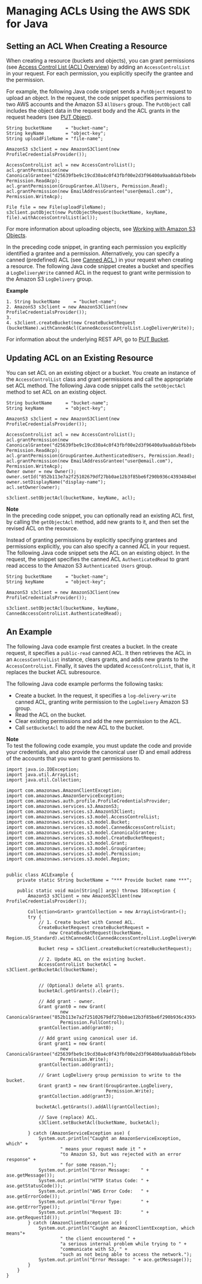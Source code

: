 # Managing ACLs Using the AWS SDK for Java<a name="acl-using-java-sdk"></a>

## Setting an ACL When Creating a Resource<a name="set-acl-java-create-resource"></a>

When creating a resource \(buckets and objects\), you can grant permissions \(see [Access Control List \(ACL\) Overview](acl-overview.md)\) by adding an `AccessControlList` in your request\. For each permission, you explicitly specify the grantee and the permission\.

For example, the following Java code snippet sends a `PutObject` request to upload an object\. In the request, the code snippet specifies permissions to two AWS accounts and the Amazon S3 `AllUsers` group\. The `PutObject` call includes the object data in the request body and the ACL grants in the request headers \(see [PUT Object](http://docs.aws.amazon.com/AmazonS3/latest/API/RESTObjectPUT.html)\)\. 

```
String bucketName     = "bucket-name";
String keyName        = "object-key";
String uploadFileName = "file-name";

AmazonS3 s3client = new AmazonS3Client(new ProfileCredentialsProvider());

AccessControlList acl = new AccessControlList();
acl.grantPermission(new CanonicalGrantee("d25639fbe9c19cd30a4c0f43fbf00e2d3f96400a9aa8dabfbbebe1906Example"), Permission.ReadAcp);
acl.grantPermission(GroupGrantee.AllUsers, Permission.Read);
acl.grantPermission(new EmailAddressGrantee("user@email.com"), Permission.WriteAcp);

File file = new File(uploadFileName);
s3client.putObject(new PutObjectRequest(bucketName, keyName, file).withAccessControlList(acl));
```

For more information about uploading objects, see [Working with Amazon S3 Objects](UsingObjects.md)\. 

In the preceding code snippet, in granting each permission you explicitly identified a grantee and a permission\. Alternatively, you can specify a canned \(predefined\) ACL \(see [Canned ACL ](acl-overview.md#canned-acl)\) in your request when creating a resource\. The following Java code snippet creates a bucket and specifies a `LogDeliveryWrite` canned ACL in the request to grant write permission to the Amazon S3 `LogDelivery` group\. 

**Example**  

```
1. String bucketName     = "bucket-name";
2. AmazonS3 s3client = new AmazonS3Client(new ProfileCredentialsProvider());
3. 
4. s3client.createBucket(new CreateBucketRequest (bucketName).withCannedAcl(CannedAccessControlList.LogDeliveryWrite));
```

For information about the underlying REST API, go to [PUT Bucket](http://docs.aws.amazon.com/AmazonS3/latest/API/RESTBucketPUT.html)\.

## Updating ACL on an Existing Resource<a name="set-acl-java-existing-resource"></a>

You can set ACL on an existing object or a bucket\. You create an instance of the `AccessControlList` class and grant permissions and call the appropriate set ACL method\. The following Java code snippet calls the `setObjectAcl` method to set ACL on an existing object\. 

```
String bucketName     = "bucket-name";
String keyName        = "object-key";

AmazonS3 s3client = new AmazonS3Client(new ProfileCredentialsProvider());

AccessControlList acl = new AccessControlList();
acl.grantPermission(new CanonicalGrantee("d25639fbe9c19cd30a4c0f43fbf00e2d3f96400a9aa8dabfbbebe1906Example"), Permission.ReadAcp);
acl.grantPermission(GroupGrantee.AuthenticatedUsers, Permission.Read);
acl.grantPermission(new EmailAddressGrantee("user@email.com"), Permission.WriteAcp);
Owner owner = new Owner();
owner.setId("852b113e7a2f25102679df27bb0ae12b3f85be6f290b936c4393484beExample");
owner.setDisplayName("display-name");
acl.setOwner(owner);

s3client.setObjectAcl(bucketName, keyName, acl);
```

**Note**  
In the preceding code snippet, you can optionally read an existing ACL first, by calling the `getObjectAcl` method, add new grants to it, and then set the revised ACL on the resource\.

Instead of granting permissions by explicitly specifying grantees and permissions explicitly, you can also specify a canned ACL in your request\. The following Java code snippet sets the ACL on an existing object\. In the request, the snippet specifies the canned ACL `AuthenticatedRead` to grant read access to the Amazon S3 `Authenticated Users` group\.

```
String bucketName     = "bucket-name";
String keyName        = "object-key";

AmazonS3 s3client = new AmazonS3Client(new ProfileCredentialsProvider());

s3client.setObjectAcl(bucketName, keyName, CannedAccessControlList.AuthenticatedRead);
```

## An Example<a name="set-acl-java-create-resource-example"></a>

The following Java code example first creates a bucket\. In the create request, it specifies a `public-read` canned ACL\. It then retrieves the ACL in an `AccessControlList` instance, clears grants, and adds new grants to the `AccessControlList`\. Finally, it saves the updated `AccessControlList`, that is, it replaces the bucket ACL subresource\.

The following Java code example performs the following tasks:
+ Create a bucket\. In the request, it specifies a `log-delivery-write` canned ACL, granting write permission to the `LogDelivery` Amazon S3 group\.
+ Read the ACL on the bucket\.
+ Clear existing permissions and add the new permission to the ACL\.
+ Call `setBucketAcl` to add the new ACL to the bucket\. 

**Note**  
To test the following code example, you must update the code and provide your credentials, and also provide the canonical user ID and email address of the accounts that you want to grant permissions to\.

```
import java.io.IOException;
import java.util.ArrayList;
import java.util.Collection;

import com.amazonaws.AmazonClientException;
import com.amazonaws.AmazonServiceException;
import com.amazonaws.auth.profile.ProfileCredentialsProvider;
import com.amazonaws.services.s3.AmazonS3;
import com.amazonaws.services.s3.AmazonS3Client;
import com.amazonaws.services.s3.model.AccessControlList;
import com.amazonaws.services.s3.model.Bucket;
import com.amazonaws.services.s3.model.CannedAccessControlList;
import com.amazonaws.services.s3.model.CanonicalGrantee;
import com.amazonaws.services.s3.model.CreateBucketRequest;
import com.amazonaws.services.s3.model.Grant;
import com.amazonaws.services.s3.model.GroupGrantee;
import com.amazonaws.services.s3.model.Permission;
import com.amazonaws.services.s3.model.Region;


public class ACLExample {
	private static String bucketName = "*** Provide bucket name ***";
	
	public static void main(String[] args) throws IOException {
        AmazonS3 s3Client = new AmazonS3Client(new ProfileCredentialsProvider());
        
        Collection<Grant> grantCollection = new ArrayList<Grant>();
        try {
            // 1. Create bucket with Canned ACL.
            CreateBucketRequest createBucketRequest = 
            	new CreateBucketRequest(bucketName, Region.US_Standard).withCannedAcl(CannedAccessControlList.LogDeliveryWrite);  
            
            Bucket resp = s3Client.createBucket(createBucketRequest);

            // 2. Update ACL on the existing bucket.
            AccessControlList bucketAcl = s3Client.getBucketAcl(bucketName);
           
            
            // (Optional) delete all grants.
            bucketAcl.getGrants().clear();
            
            // Add grant - owner.
            Grant grant0 = new Grant(
            		new CanonicalGrantee("852b113e7a2f25102679df27bb0ae12b3f85be6f290b936c4393484beExample"), 
            		Permission.FullControl);
            grantCollection.add(grant0);       
            
            // Add grant using canonical user id.
            Grant grant1 = new Grant(
            		new CanonicalGrantee("d25639fbe9c19cd30a4c0f43fbf00e2d3f96400a9aa8dabfbbebe1906Example"),
            		Permission.Write);        
            grantCollection.add(grant1);
                       
            // Grant LogDelivery group permission to write to the bucket.
            Grant grant3 = new Grant(GroupGrantee.LogDelivery, 
            		                 Permission.Write);
            grantCollection.add(grant3);
            
           bucketAcl.getGrants().addAll(grantCollection);

            // Save (replace) ACL.
            s3Client.setBucketAcl(bucketName, bucketAcl);
            
        } catch (AmazonServiceException ase) {
            System.out.println("Caught an AmazonServiceException, which" +
            		" means your request made it " +
                    "to Amazon S3, but was rejected with an error response" +
                    " for some reason.");
            System.out.println("Error Message:    " + ase.getMessage());
            System.out.println("HTTP Status Code: " + ase.getStatusCode());
            System.out.println("AWS Error Code:   " + ase.getErrorCode());
            System.out.println("Error Type:       " + ase.getErrorType());
            System.out.println("Request ID:       " + ase.getRequestId());
        } catch (AmazonClientException ace) {
            System.out.println("Caught an AmazonClientException, which means"+
            		" the client encountered " +
                    "a serious internal problem while trying to " +
                    "communicate with S3, " +
                    "such as not being able to access the network.");
            System.out.println("Error Message: " + ace.getMessage());
        }
    }
}
```